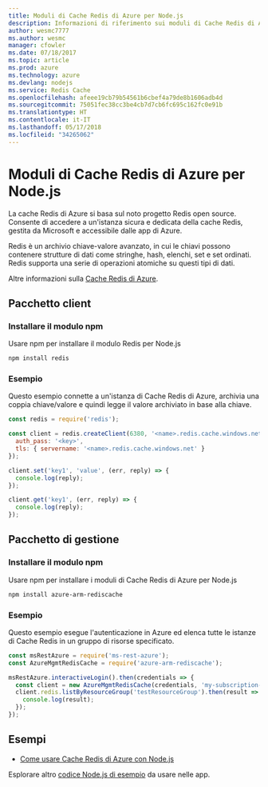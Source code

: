 ```yaml
---
title: Moduli di Cache Redis di Azure per Node.js
description: Informazioni di riferimento sui moduli di Cache Redis di Azure per Node.js
author: wesmc7777
ms.author: wesmc
manager: cfowler
ms.date: 07/18/2017
ms.topic: article
ms.prod: azure
ms.technology: azure
ms.devlang: nodejs
ms.service: Redis Cache
ms.openlocfilehash: afeee19cb79b54561b6cbef4a79de8b1606adb4d
ms.sourcegitcommit: 75051fec38cc3be4cb7d7cb6fc695c162fc0e91b
ms.translationtype: HT
ms.contentlocale: it-IT
ms.lasthandoff: 05/17/2018
ms.locfileid: "34265062"
---
```

# <a name="azure-redis-cache-modules-for-nodejs"></a>Moduli di Cache Redis di Azure per Node.js

La cache Redis di Azure si basa sul noto progetto Redis open source. Consente di accedere a un'istanza sicura e dedicata della cache Redis, gestita da Microsoft e accessibile dalle app di Azure.

Redis è un archivio chiave-valore avanzato, in cui le chiavi possono contenere strutture di dati come stringhe, hash, elenchi, set e set ordinati. Redis supporta una serie di operazioni atomiche su questi tipi di dati.

Altre informazioni sulla [Cache Redis di Azure](https://docs.microsoft.com/azure/redis-cache/).

## <a name="client-package"></a>Pacchetto client

### <a name="install-the-npm-module"></a>Installare il modulo npm

Usare npm per installare il modulo Redis per Node.js

```bash
npm install redis
```

### <a name="example"></a>Esempio

Questo esempio connette a un'istanza di Cache Redis di Azure, archivia una coppia chiave/valore e quindi legge il valore archiviato in base alla chiave.

```javascript
const redis = require('redis');

const client = redis.createClient(6380, '<name>.redis.cache.windows.net', {
  auth_pass: '<key>',
  tls: { servername: '<name>.redis.cache.windows.net' }
});

client.set('key1', 'value', (err, reply) => {
  console.log(reply);
});

client.get('key1', (err, reply) => {
  console.log(reply);
});
```

## <a name="management-package"></a>Pacchetto di gestione

### <a name="install-the-npm-module"></a>Installare il modulo npm

Usare npm per installare i moduli di Cache Redis di Azure per Node.js

```bash
npm install azure-arm-rediscache
```

### <a name="example"></a>Esempio

Questo esempio esegue l'autenticazione in Azure ed elenca tutte le istanze di Cache Redis in un gruppo di risorse specificato.

```javascript
const msRestAzure = require('ms-rest-azure');
const AzureMgmtRedisCache = require('azure-arm-rediscache');

msRestAzure.interactiveLogin().then(credentials => {
  const client = new AzureMgmtRedisCache(credentials, 'my-subscription-id');
  client.redis.listByResourceGroup('testResourceGroup').then(result => {
    console.log(result);
  });
});
```


## <a name="samples"></a>Esempi

* [Come usare Cache Redis di Azure con Node.js](https://docs.microsoft.com/azure/redis-cache/cache-nodejs-get-started)

Esplorare altro [codice Node.js di esempio](https://azure.microsoft.com/resources/samples/?platform=nodejs) da usare nelle app.
